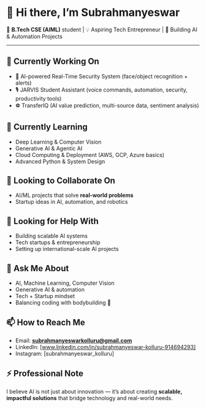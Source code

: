 # 👋 Hi there, I’m Subrahmanyeswar  

🚀 **B.Tech CSE (AIML)** student | 💡 Aspiring Tech Entrepreneur | 🤖 Building AI & Automation Projects  

---

## 🔭 Currently Working On
- 🧠 AI-powered Real-Time Security System (face/object recognition + alerts)  
- 🎙️ JARVIS Student Assistant (voice commands, automation, security, productivity tools)  
- ⚽️ TransferIQ (AI value prediction, multi-source data, sentiment analysis)  

## 🌱 Currently Learning
- Deep Learning & Computer Vision  
- Generative AI & Agentic AI  
- Cloud Computing & Deployment (AWS, GCP, Azure basics)  
- Advanced Python & System Design  

## 👯 Looking to Collaborate On
- AI/ML projects that solve **real-world problems**  
- Startup ideas in AI, automation, and robotics  

## 🤔 Looking for Help With
- Building scalable AI systems  
- Tech startups & entrepreneurship  
- Setting up international-scale AI projects  

## 💬 Ask Me About
- AI, Machine Learning, Computer Vision  
- Generative AI & automation  
- Tech + Startup mindset  
- Balancing coding with bodybuilding 💪  

## 📫 How to Reach Me
- Email: **subrahmanyeswarkolluru@gmail.com**  
- LinkedIn: [www.linkedin.com/in/subrahmanyeswar-kolluru-914694293]
- Instagram: [subrahmanyeswar_kolluru]

## ⚡ Professional Note
I believe AI is not just about innovation — it’s about creating **scalable, impactful solutions** that bridge technology and real-world needs.  
